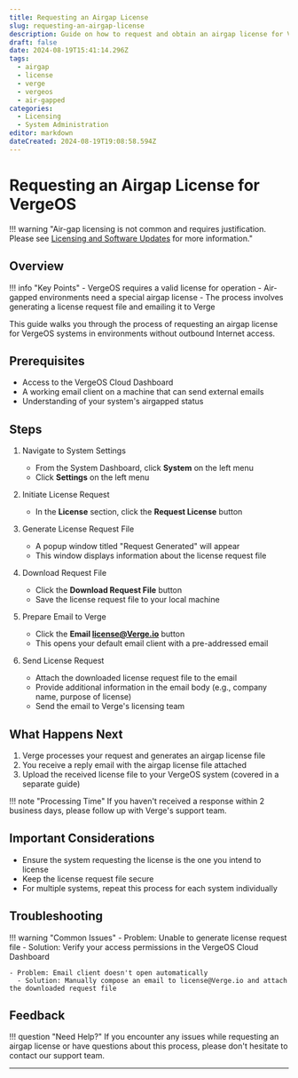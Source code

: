 ```yaml
---
title: Requesting an Airgap License
slug: requesting-an-airgap-license
description: Guide on how to request and obtain an airgap license for VergeOS Systems with no outbound Internet access
draft: false
date: 2024-08-19T15:41:14.296Z
tags:
  - airgap
  - license
  - verge
  - vergeos
  - air-gapped
categories:
  - Licensing
  - System Administration
editor: markdown
dateCreated: 2024-08-19T19:08:58.594Z
---
```


# Requesting an Airgap License for VergeOS

!!! warning "Air-gap licensing is not common and requires justification. Please see [Licensing and Software Updates](/product-guide/system/licensing-and-updates/) for more information."

## Overview

!!! info "Key Points"
    - VergeOS requires a valid license for operation
    - Air-gapped environments need a special airgap license
    - The process involves generating a license request file and emailing it to Verge

This guide walks you through the process of requesting an airgap license for VergeOS systems in environments without outbound Internet access.

## Prerequisites

- Access to the VergeOS Cloud Dashboard
- A working email client on a machine that can send external emails
- Understanding of your system's airgapped status

## Steps

1. Navigate to System Settings

     - From the System Dashboard, click **System** on the left menu
     - Click **Settings** on the left menu

3. Initiate License Request
   
     - In the **License** section, click the **Request License** button

5. Generate License Request File
   
     - A popup window titled "Request Generated" will appear
     - This window displays information about the license request file
   
7. Download Request File
   
     - Click the **Download Request File** button
     - Save the license request file to your local machine

9. Prepare Email to Verge
    
     - Click the **Email license@Verge.io** button
     - This opens your default email client with a pre-addressed email

11. Send License Request
    
     - Attach the downloaded license request file to the email
     - Provide additional information in the email body (e.g., company name, purpose of license)
     - Send the email to Verge's licensing team

## What Happens Next

1. Verge processes your request and generates an airgap license file
2. You receive a reply email with the airgap license file attached
3. Upload the received license file to your VergeOS system (covered in a separate guide)

!!! note "Processing Time"
    If you haven't received a response within 2 business days, please follow up with Verge's support team.

## Important Considerations

- Ensure the system requesting the license is the one you intend to license
- Keep the license request file secure
- For multiple systems, repeat this process for each system individually

## Troubleshooting

!!! warning "Common Issues"
    - Problem: Unable to generate license request file
      - Solution: Verify your access permissions in the VergeOS Cloud Dashboard
    
    - Problem: Email client doesn't open automatically
      - Solution: Manually compose an email to license@Verge.io and attach the downloaded request file

## Feedback

!!! question "Need Help?"
    If you encounter any issues while requesting an airgap license or have questions about this process, please don't hesitate to contact our support team.

---

